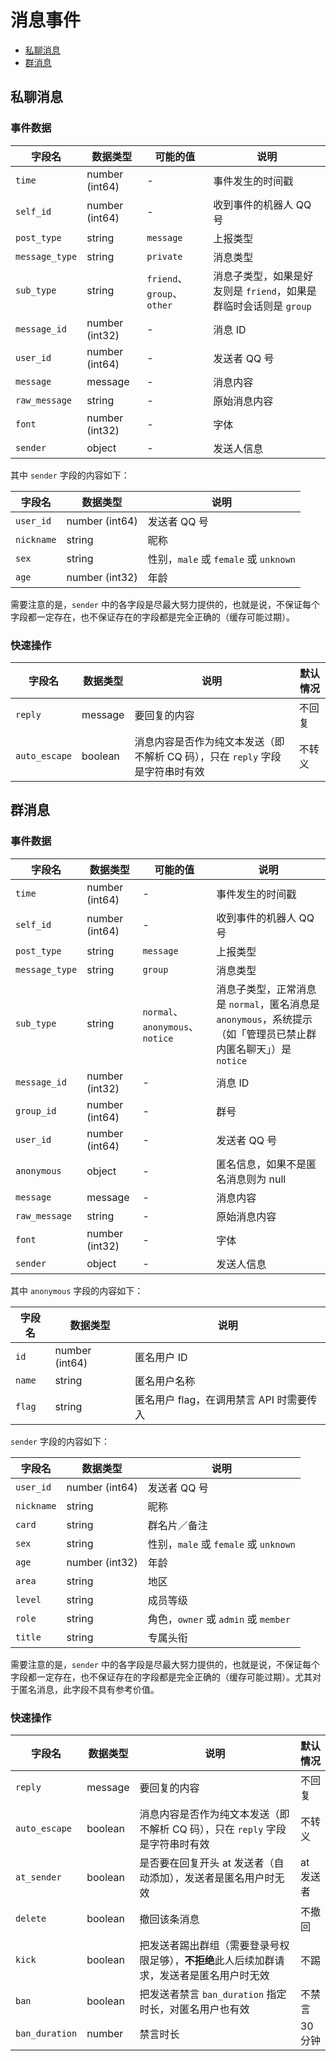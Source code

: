 # 消息事件

- [私聊消息](#私聊消息)
- [群消息](#群消息)

## 私聊消息

### 事件数据

| 字段名         | 数据类型       | 可能的值                   | 说明                                                              |
| -------------- | -------------- | -------------------------- | ----------------------------------------------------------------- |
| `time`         | number (int64) | -                          | 事件发生的时间戳                                                  |
| `self_id`      | number (int64) | -                          | 收到事件的机器人 QQ 号                                            |
| `post_type`    | string         | `message`                  | 上报类型                                                          |
| `message_type` | string         | `private`                  | 消息类型                                                          |
| `sub_type`     | string         | `friend`、`group`、`other` | 消息子类型，如果是好友则是 `friend`，如果是群临时会话则是 `group` |
| `message_id`   | number (int32) | -                          | 消息 ID                                                           |
| `user_id`      | number (int64) | -                          | 发送者 QQ 号                                                      |
| `message`      | message        | -                          | 消息内容                                                          |
| `raw_message`  | string         | -                          | 原始消息内容                                                      |
| `font`         | number (int32) | -                          | 字体                                                              |
| `sender`       | object         | -                          | 发送人信息                                                        |

其中 `sender` 字段的内容如下：

| 字段名     | 数据类型       | 说明                                  |
| ---------- | -------------- | ------------------------------------- |
| `user_id`  | number (int64) | 发送者 QQ 号                          |
| `nickname` | string         | 昵称                                  |
| `sex`      | string         | 性别，`male` 或 `female` 或 `unknown` |
| `age`      | number (int32) | 年龄                                  |

需要注意的是，`sender` 中的各字段是尽最大努力提供的，也就是说，不保证每个字段都一定存在，也不保证存在的字段都是完全正确的（缓存可能过期）。

### 快速操作

| 字段名        | 数据类型 | 说明                                                                          | 默认情况 |
| ------------- | -------- | ----------------------------------------------------------------------------- | -------- |
| `reply`       | message  | 要回复的内容                                                                  | 不回复   |
| `auto_escape` | boolean  | 消息内容是否作为纯文本发送（即不解析 CQ 码），只在 `reply` 字段是字符串时有效 | 不转义   |

## 群消息

### 事件数据

| 字段名         | 数据类型       | 可能的值                        | 说明                                                                                                           |
| -------------- | -------------- | ------------------------------- | -------------------------------------------------------------------------------------------------------------- |
| `time`         | number (int64) | -                               | 事件发生的时间戳                                                                                               |
| `self_id`      | number (int64) | -                               | 收到事件的机器人 QQ 号                                                                                         |
| `post_type`    | string         | `message`                       | 上报类型                                                                                                       |
| `message_type` | string         | `group`                         | 消息类型                                                                                                       |
| `sub_type`     | string         | `normal`、`anonymous`、`notice` | 消息子类型，正常消息是 `normal`，匿名消息是 `anonymous`，系统提示（如「管理员已禁止群内匿名聊天」）是 `notice` |
| `message_id`   | number (int32) | -                               | 消息 ID                                                                                                        |
| `group_id`     | number (int64) | -                               | 群号                                                                                                           |
| `user_id`      | number (int64) | -                               | 发送者 QQ 号                                                                                                   |
| `anonymous`    | object         | -                               | 匿名信息，如果不是匿名消息则为 null                                                                            |
| `message`      | message        | -                               | 消息内容                                                                                                       |
| `raw_message`  | string         | -                               | 原始消息内容                                                                                                   |
| `font`         | number (int32) | -                               | 字体                                                                                                           |
| `sender`       | object         | -                               | 发送人信息                                                                                                     |

其中 `anonymous` 字段的内容如下：

| 字段名 | 数据类型       | 说明                                     |
| ------ | -------------- | ---------------------------------------- |
| `id`   | number (int64) | 匿名用户 ID                              |
| `name` | string         | 匿名用户名称                             |
| `flag` | string         | 匿名用户 flag，在调用禁言 API 时需要传入 |

`sender` 字段的内容如下：

| 字段名     | 数据类型       | 说明                                  |
| ---------- | -------------- | ------------------------------------- |
| `user_id`  | number (int64) | 发送者 QQ 号                          |
| `nickname` | string         | 昵称                                  |
| `card`     | string         | 群名片／备注                          |
| `sex`      | string         | 性别，`male` 或 `female` 或 `unknown` |
| `age`      | number (int32) | 年龄                                  |
| `area`     | string         | 地区                                  |
| `level`    | string         | 成员等级                              |
| `role`     | string         | 角色，`owner` 或 `admin` 或 `member`  |
| `title`    | string         | 专属头衔                              |

需要注意的是，`sender` 中的各字段是尽最大努力提供的，也就是说，不保证每个字段都一定存在，也不保证存在的字段都是完全正确的（缓存可能过期）。尤其对于匿名消息，此字段不具有参考价值。

### 快速操作

| 字段名         | 数据类型 | 说明                                                                                       | 默认情况  |
| -------------- | -------- | ------------------------------------------------------------------------------------------ | --------- |
| `reply`        | message  | 要回复的内容                                                                               | 不回复    |
| `auto_escape`  | boolean  | 消息内容是否作为纯文本发送（即不解析 CQ 码），只在 `reply` 字段是字符串时有效              | 不转义    |
| `at_sender`    | boolean  | 是否要在回复开头 at 发送者（自动添加），发送者是匿名用户时无效                             | at 发送者 |
| `delete`       | boolean  | 撤回该条消息                                                                               | 不撤回    |
| `kick`         | boolean  | 把发送者踢出群组（需要登录号权限足够），**不拒绝**此人后续加群请求，发送者是匿名用户时无效 | 不踢      |
| `ban`          | boolean  | 把发送者禁言 `ban_duration` 指定时长，对匿名用户也有效                                     | 不禁言    |
| `ban_duration` | number   | 禁言时长                                                                                   | 30 分钟   |
